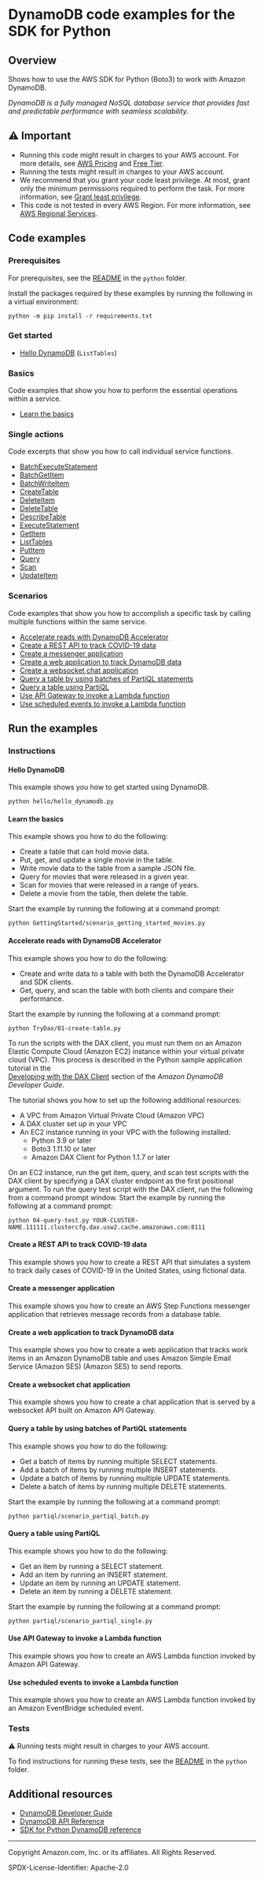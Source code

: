# DynamoDB code examples for the SDK for Python

## Overview

Shows how to use the AWS SDK for Python (Boto3) to work with Amazon DynamoDB.

<!--custom.overview.start-->
<!--custom.overview.end-->

_DynamoDB is a fully managed NoSQL database service that provides fast and predictable performance with seamless scalability._

## ⚠ Important

* Running this code might result in charges to your AWS account. For more details, see [AWS Pricing](https://aws.amazon.com/pricing/) and [Free Tier](https://aws.amazon.com/free/).
* Running the tests might result in charges to your AWS account.
* We recommend that you grant your code least privilege. At most, grant only the minimum permissions required to perform the task. For more information, see [Grant least privilege](https://docs.aws.amazon.com/IAM/latest/UserGuide/best-practices.html#grant-least-privilege).
* This code is not tested in every AWS Region. For more information, see [AWS Regional Services](https://aws.amazon.com/about-aws/global-infrastructure/regional-product-services).

<!--custom.important.start-->
<!--custom.important.end-->

## Code examples

### Prerequisites

For prerequisites, see the [README](../../README.md#Prerequisites) in the `python` folder.

Install the packages required by these examples by running the following in a virtual environment:

```
python -m pip install -r requirements.txt
```

<!--custom.prerequisites.start-->
<!--custom.prerequisites.end-->

### Get started

- [Hello DynamoDB](hello/hello_dynamodb.py#L4) (`ListTables`)


### Basics

Code examples that show you how to perform the essential operations within a service.

- [Learn the basics](GettingStarted/scenario_getting_started_movies.py)


### Single actions

Code excerpts that show you how to call individual service functions.

- [BatchExecuteStatement](partiql/scenario_partiql_batch.py#L44)
- [BatchGetItem](batching/dynamo_batching.py#L64)
- [BatchWriteItem](GettingStarted/scenario_getting_started_movies.py#L164)
- [CreateTable](GettingStarted/scenario_getting_started_movies.py#L100)
- [DeleteItem](GettingStarted/scenario_getting_started_movies.py#L342)
- [DeleteTable](GettingStarted/scenario_getting_started_movies.py#L363)
- [DescribeTable](GettingStarted/scenario_getting_started_movies.py#L70)
- [ExecuteStatement](partiql/scenario_partiql_single.py#L43)
- [GetItem](GettingStarted/scenario_getting_started_movies.py#L223)
- [ListTables](GettingStarted/scenario_getting_started_movies.py#L140)
- [PutItem](GettingStarted/scenario_getting_started_movies.py#L193)
- [Query](GettingStarted/scenario_getting_started_movies.py#L280)
- [Scan](GettingStarted/scenario_getting_started_movies.py#L303)
- [UpdateItem](GettingStarted/scenario_getting_started_movies.py#L248)

### Scenarios

Code examples that show you how to accomplish a specific task by calling multiple
functions within the same service.

- [Accelerate reads with DynamoDB Accelerator](TryDax/01-create-table.py)
- [Create a REST API to track COVID-19 data](../../cross_service/apigateway_covid-19_tracker)
- [Create a messenger application](../../cross_service/stepfunctions_messenger)
- [Create a web application to track DynamoDB data](../../cross_service/dynamodb_item_tracker)
- [Create a websocket chat application](../../cross_service/apigateway_websocket_chat)
- [Query a table by using batches of PartiQL statements](partiql/scenario_partiql_batch.py)
- [Query a table using PartiQL](partiql/scenario_partiql_single.py)
- [Use API Gateway to invoke a Lambda function](../../example_code/lambda)
- [Use scheduled events to invoke a Lambda function](../../example_code/lambda)


<!--custom.examples.start-->
<!--custom.examples.end-->

## Run the examples

### Instructions


<!--custom.instructions.start-->
<!--custom.instructions.end-->

#### Hello DynamoDB

This example shows you how to get started using DynamoDB.

```
python hello/hello_dynamodb.py
```

#### Learn the basics

This example shows you how to do the following:

- Create a table that can hold movie data.
- Put, get, and update a single movie in the table.
- Write movie data to the table from a sample JSON file.
- Query for movies that were released in a given year.
- Scan for movies that were released in a range of years.
- Delete a movie from the table, then delete the table.

<!--custom.basic_prereqs.dynamodb_Scenario_GettingStartedMovies.start-->
<!--custom.basic_prereqs.dynamodb_Scenario_GettingStartedMovies.end-->

Start the example by running the following at a command prompt:

```
python GettingStarted/scenario_getting_started_movies.py
```


<!--custom.basics.dynamodb_Scenario_GettingStartedMovies.start-->
<!--custom.basics.dynamodb_Scenario_GettingStartedMovies.end-->


#### Accelerate reads with DynamoDB Accelerator

This example shows you how to do the following:

- Create and write data to a table with both the DynamoDB Accelerator and SDK clients.
- Get, query, and scan the table with both clients and compare their performance.

<!--custom.scenario_prereqs.dynamodb_Usage_DaxDemo.start-->
<!--custom.scenario_prereqs.dynamodb_Usage_DaxDemo.end-->

Start the example by running the following at a command prompt:

```
python TryDax/01-create-table.py
```


<!--custom.scenarios.dynamodb_Usage_DaxDemo.start-->
To run the scripts with the DAX client, you must run them on an Amazon Elastic Compute 
Cloud (Amazon EC2) instance within your virtual private cloud (VPC). This process is 
described in the Python sample application tutorial in the  
[Developing with the DAX Client](https://docs.aws.amazon.com/amazondynamodb/latest/developerguide/DAX.client.html) 
section of the *Amazon DynamoDB Developer Guide*.

The tutorial shows you how to set up the following additional resources:

- A VPC from Amazon Virtual Private Cloud (Amazon VPC)
- A DAX cluster set up in your VPC 
- An EC2 instance running in your VPC with the following installed:
    - Python 3.9 or later
    - Boto3 1.11.10 or later
    - Amazon DAX Client for Python 1.1.7 or later

On an EC2 instance, run the get item, query, and scan test scripts with the DAX client
by specifying a DAX cluster endpoint as the first positional argument.
To run the query test script with the DAX client, run the following from a command 
prompt window.
Start the example by running the following at a command prompt:

```commandline
python 04-query-test.py YOUR-CLUSTER-NAME.111111.clustercfg.dax.usw2.cache.amazonaws.com:8111
```
<!--custom.scenarios.dynamodb_Usage_DaxDemo.end-->

#### Create a REST API to track COVID-19 data

This example shows you how to create a REST API that simulates a system to track daily cases of COVID-19 in the United States, using fictional data.


<!--custom.scenario_prereqs.cross_ApiGatewayDataTracker.start-->
<!--custom.scenario_prereqs.cross_ApiGatewayDataTracker.end-->


<!--custom.scenarios.cross_ApiGatewayDataTracker.start-->
<!--custom.scenarios.cross_ApiGatewayDataTracker.end-->

#### Create a messenger application

This example shows you how to create an AWS Step Functions messenger application that retrieves message records from a database table.


<!--custom.scenario_prereqs.cross_StepFunctionsMessenger.start-->
<!--custom.scenario_prereqs.cross_StepFunctionsMessenger.end-->


<!--custom.scenarios.cross_StepFunctionsMessenger.start-->
<!--custom.scenarios.cross_StepFunctionsMessenger.end-->

#### Create a web application to track DynamoDB data

This example shows you how to create a web application that tracks work items in an Amazon DynamoDB table and uses Amazon Simple Email Service (Amazon SES) (Amazon SES) to send reports.


<!--custom.scenario_prereqs.cross_DynamoDBDataTracker.start-->
<!--custom.scenario_prereqs.cross_DynamoDBDataTracker.end-->


<!--custom.scenarios.cross_DynamoDBDataTracker.start-->
<!--custom.scenarios.cross_DynamoDBDataTracker.end-->

#### Create a websocket chat application

This example shows you how to create a chat application that is served by a websocket API built on Amazon API Gateway.


<!--custom.scenario_prereqs.cross_ApiGatewayWebsocketChat.start-->
<!--custom.scenario_prereqs.cross_ApiGatewayWebsocketChat.end-->


<!--custom.scenarios.cross_ApiGatewayWebsocketChat.start-->
<!--custom.scenarios.cross_ApiGatewayWebsocketChat.end-->

#### Query a table by using batches of PartiQL statements

This example shows you how to do the following:

- Get a batch of items by running multiple SELECT statements.
- Add a batch of items by running multiple INSERT statements.
- Update a batch of items by running multiple UPDATE statements.
- Delete a batch of items by running multiple DELETE statements.

<!--custom.scenario_prereqs.dynamodb_Scenario_PartiQLBatch.start-->
<!--custom.scenario_prereqs.dynamodb_Scenario_PartiQLBatch.end-->

Start the example by running the following at a command prompt:

```
python partiql/scenario_partiql_batch.py
```


<!--custom.scenarios.dynamodb_Scenario_PartiQLBatch.start-->
<!--custom.scenarios.dynamodb_Scenario_PartiQLBatch.end-->

#### Query a table using PartiQL

This example shows you how to do the following:

- Get an item by running a SELECT statement.
- Add an item by running an INSERT statement.
- Update an item by running an UPDATE statement.
- Delete an item by running a DELETE statement.

<!--custom.scenario_prereqs.dynamodb_Scenario_PartiQLSingle.start-->
<!--custom.scenario_prereqs.dynamodb_Scenario_PartiQLSingle.end-->

Start the example by running the following at a command prompt:

```
python partiql/scenario_partiql_single.py
```


<!--custom.scenarios.dynamodb_Scenario_PartiQLSingle.start-->
<!--custom.scenarios.dynamodb_Scenario_PartiQLSingle.end-->

#### Use API Gateway to invoke a Lambda function

This example shows you how to create an AWS Lambda function invoked by Amazon API Gateway.


<!--custom.scenario_prereqs.cross_LambdaAPIGateway.start-->
<!--custom.scenario_prereqs.cross_LambdaAPIGateway.end-->


<!--custom.scenarios.cross_LambdaAPIGateway.start-->
<!--custom.scenarios.cross_LambdaAPIGateway.end-->

#### Use scheduled events to invoke a Lambda function

This example shows you how to create an AWS Lambda function invoked by an Amazon EventBridge scheduled event.


<!--custom.scenario_prereqs.cross_LambdaScheduledEvents.start-->
<!--custom.scenario_prereqs.cross_LambdaScheduledEvents.end-->


<!--custom.scenarios.cross_LambdaScheduledEvents.start-->
<!--custom.scenarios.cross_LambdaScheduledEvents.end-->

### Tests

⚠ Running tests might result in charges to your AWS account.


To find instructions for running these tests, see the [README](../../README.md#Tests)
in the `python` folder.



<!--custom.tests.start-->
<!--custom.tests.end-->

## Additional resources

- [DynamoDB Developer Guide](https://docs.aws.amazon.com/amazondynamodb/latest/developerguide/Introduction.html)
- [DynamoDB API Reference](https://docs.aws.amazon.com/amazondynamodb/latest/APIReference/Welcome.html)
- [SDK for Python DynamoDB reference](https://boto3.amazonaws.com/v1/documentation/api/latest/reference/services/dynamodb.html)

<!--custom.resources.start-->
<!--custom.resources.end-->

---

Copyright Amazon.com, Inc. or its affiliates. All Rights Reserved.

SPDX-License-Identifier: Apache-2.0
